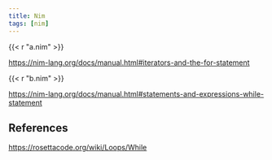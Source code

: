 ```yaml
---
title: Nim
tags: [nim]
---
```


{{< r "a.nim" >}}

<https://nim-lang.org/docs/manual.html#iterators-and-the-for-statement>

{{< r "b.nim" >}}

<https://nim-lang.org/docs/manual.html#statements-and-expressions-while-statement>

## References

<https://rosettacode.org/wiki/Loops/While>
